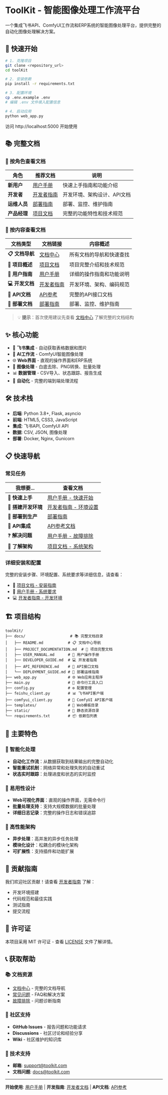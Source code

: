 # ToolKit - 智能图像处理工作流平台

一个集成飞书API、ComfyUI工作流和ERP系统的智能图像处理平台，提供完整的自动化图像处理解决方案。

## 🚀 快速开始

```bash
# 1. 克隆项目
git clone <repository_url>
cd toolKit

# 2. 安装依赖
pip install -r requirements.txt

# 3. 配置环境
cp .env.example .env
# 编辑 .env 文件填入配置信息

# 4. 启动应用
python web_app.py
```

访问 http://localhost:5000 开始使用

## 📚 完整文档

### 🎯 按角色查看文档

| 角色 | 推荐文档 | 说明 |
|------|----------|------|
| **新用户** | [用户手册](docs/USER_MANUAL.md) | 快速上手指南和功能介绍 |
| **开发者** | [开发者指南](docs/DEVELOPER_GUIDE.md) | 开发环境、架构设计、API文档 |
| **运维人员** | [部署指南](docs/DEPLOYMENT_GUIDE.md) | 部署、监控、维护指南 |
| **产品经理** | [项目文档](docs/PROJECT_DOCUMENTATION.md) | 完整的功能特性和技术规范 |

### 📖 按内容查看文档

| 文档类型 | 文档链接 | 内容概述 |
|----------|----------|----------|
| **📋 文档导航** | [文档中心](docs/README.md) | 所有文档的导航和快速查找 |
| **📖 项目概述** | [项目文档](docs/PROJECT_DOCUMENTATION.md) | 项目完整介绍和技术规范 |
| **👤 用户指南** | [用户手册](docs/USER_MANUAL.md) | 详细的操作指南和功能说明 |
| **💻 开发文档** | [开发者指南](docs/DEVELOPER_GUIDE.md) | 开发环境、架构、编码规范 |
| **🔌 API文档** | [API参考](docs/API_REFERENCE.md) | 完整的API接口文档 |
| **🚀 部署文档** | [部署指南](docs/DEPLOYMENT_GUIDE.md) | 部署、监控、维护指南 |

> 💡 **提示**：首次使用建议先查看 [文档中心](docs/README.md) 了解完整的文档结构

## ✨ 核心功能

- 🔐 **飞书集成** - 自动获取表格数据和图片
- 🤖 **AI工作流** - ComfyUI智能图像处理
- 🌐 **Web界面** - 直观的操作界面和ERP系统
- 🎨 **图像处理** - 白底去除、PNG转换、批量处理
- 📊 **数据管理** - CSV导入、状态跟踪、报告生成
- 🔄 **自动化** - 完整的端到端处理流程

## 🛠️ 技术栈

- **后端**: Python 3.8+, Flask, asyncio
- **前端**: HTML5, CSS3, JavaScript
- **集成**: 飞书API, ComfyUI API
- **数据**: CSV, JSON, 图像处理
- **部署**: Docker, Nginx, Gunicorn

## 📋 快速导航

### 常见任务

| 我想要... | 查看文档 |
|-----------|----------|
| 🚀 **快速上手** | [用户手册 - 快速开始](docs/USER_MANUAL.md#快速开始) |
| 🔧 **搭建开发环境** | [开发者指南 - 环境设置](docs/DEVELOPER_GUIDE.md#开发环境设置) |
| 🚀 **部署到生产** | [部署指南](docs/DEPLOYMENT_GUIDE.md) |
| 🔌 **API集成** | [API参考文档](docs/API_REFERENCE.md) |
| ❓ **解决问题** | [用户手册 - 故障排除](docs/USER_MANUAL.md#故障排除) |
| 📖 **了解架构** | [项目文档 - 系统架构](docs/PROJECT_DOCUMENTATION.md#系统架构) |

### 详细安装和配置

完整的安装步骤、环境配置、系统要求等详细信息，请查看：
- 📖 [项目文档 - 安装指南](docs/PROJECT_DOCUMENTATION.md#安装指南)
- 👤 [用户手册 - 系统要求](docs/USER_MANUAL.md#系统要求)
- 💻 [开发者指南 - 开发环境](docs/DEVELOPER_GUIDE.md#开发环境设置)

## 🏗️ 项目结构

```
toolKit/
├── docs/                    # 📚 完整文档目录
│   ├── README.md           # 📋 文档中心导航
│   ├── PROJECT_DOCUMENTATION.md  # 📖 项目完整文档
│   ├── USER_MANUAL.md      # 👤 用户操作手册
│   ├── DEVELOPER_GUIDE.md  # 💻 开发者指南
│   ├── API_REFERENCE.md    # 🔌 API接口文档
│   └── DEPLOYMENT_GUIDE.md # 🚀 部署运维指南
├── web_app.py              # 🌐 Web应用主程序
├── main.py                 # 🚀 命令行工具入口
├── config.py               # ⚙️ 配置管理
├── feishu_client.py        # 📊 飞书API客户端
├── comfyui_client.py       # 🤖 ComfyUI API客户端
├── templates/              # 📄 Web模板目录
├── static/                 # 🎨 静态资源目录
└── requirements.txt        # 📦 依赖包列表
```

## 🌟 主要特色

### 🎯 智能化处理
- **自动化工作流**：从数据获取到结果输出的完整自动化
- **智能重试机制**：网络异常和处理失败的自动重试
- **状态实时跟踪**：处理进度和状态的实时监控

### 🔧 易用性设计
- **Web可视化界面**：直观的操作界面，无需命令行
- **批量处理支持**：支持大规模数据的批量处理
- **详细日志记录**：完整的操作日志和错误追踪

### 🚀 高性能架构
- **异步处理**：高并发的异步任务处理
- **模块化设计**：松耦合的模块化架构
- **可扩展性**：支持插件和功能扩展

## 🤝 贡献指南

我们欢迎社区贡献！请查看 [开发者指南](docs/DEVELOPER_GUIDE.md) 了解：
- 开发环境搭建
- 代码规范和最佳实践
- 测试指南
- 提交流程

## 📄 许可证

本项目采用 MIT 许可证 - 查看 [LICENSE](LICENSE) 文件了解详情。

## 📞 获取帮助

### 📚 文档资源
- [文档中心](docs/README.md) - 完整的文档导航
- [常见问题](docs/USER_MANUAL.md#常见问题) - FAQ和解决方案
- [故障排除](docs/USER_MANUAL.md#故障排除) - 问题诊断指南

### 💬 社区支持
- **GitHub Issues** - 报告问题和功能请求
- **Discussions** - 社区讨论和经验分享
- **Wiki** - 社区维护的知识库

### 🔧 技术支持
- **邮箱**: support@toolkit.com
- **文档问题**: docs@toolkit.com

---

**开始使用**: [用户手册](docs/USER_MANUAL.md) | **开发指南**: [开发者文档](docs/DEVELOPER_GUIDE.md) | **API文档**: [API参考](docs/API_REFERENCE.md)